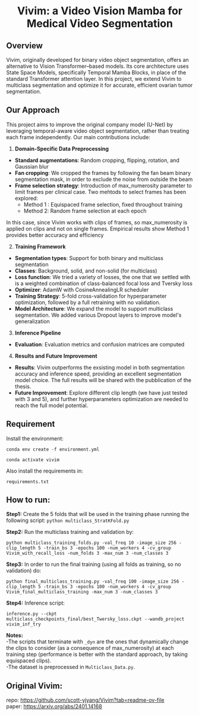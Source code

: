 <h1 align="center"> Vivim: a Video Vision Mamba for Medical Video Segmentation </h1>

## Overview
Vivim, originally developed for binary video object segmentation, offers an alternative to Vision Transformer–based models. Its core architecture uses State Space Models, specifically Temporal Mamba Blocks, in place of the standard Transformer attention layer. In this project, we extend Vivim to multiclass segmentation and optimize it for accurate, efficient ovarian tumor segmentation.

## Our Approach
This project aims to improve the original company model (U-Net) by leveraging temporal-aware video object segmentation, rather than treating each frame independently. Our main contributions include:

1. **Domain-Specific Data Preprocessing**
- **Standard augmentations**: Random cropping, flipping, rotation, and Gaussian blur
- **Fan cropping**: We cropped the frames by following the fan beam binary segmentation mask, in order to exclude the noise from outside the beam
- **Frame selection strategy**: Introduction of max_numerosity parameter to limit frames per clinical case. Two mehtods to select frames has been explored: 
    - Method 1 : Equispaced frame selection, fixed throughout training
    - Method 2: Random frame selection at each epoch

In this case, since Vivim works with clips of frames, so max_numerosity is applied on clips and not on single frames.
Empirical results show Method 1 provides better accuracy and efficiency

2. **Training Framework**
- **Segmentation types**: Support for both binary and multiclass segmentation
- **Classes**: Background, solid, and non-solid (for multiclass)
- **Loss function**: We tried a variety of losses, the one that we settled with is a weighted combination of class-balanced focal loss and Tversky loss
- **Optimizer**: AdamW with CosineAnnealingLR scheduler
- **Training Strategy**: 5-fold cross-validation for hyperparameter optimization, followed by a full retraining with no validation.
- **Model Architecture**: We expand the model to support multiclass segmentation. We added various Dropout layers to improve model's generalization

3. **Inference Pipeline**
- **Evaluation**: Evaluation metrics and confusion matrices are computed

4. **Results and Future Improvement**
- **Results**: Vivim outperforms the exsisting model in both segmentation accuracy and inference speed, providing an excellent segmentation model choice. The full results will be shared with the pubblication of the thesis.
- **Future Improvement**: Explore different clip length (we have just tested with 3 and 5), and further hyperparameters optimization are needed to reach the full model potential.

## Requirement

 Install the environment:

 ``conda env create -f environment.yml``

 ``conda activate vivim``


 Also install the requirements in:

 ``requirements.txt``


 ## How to run:
 
**Step1:** Create the 5 folds that will be used in the training phase running the following script:
``python multiclass_StratKFold.py ``

 **Step2:** Run the multiclass training and validation by:
 
``python multiclass_training_folds.py -val_freq 10 -image_size 256 -clip_length 5 -train_bs 3 -epochs 100 -num_workers 4 -cv_group Vivim_with_recall_loss -num_folds 3 -max_num 3 -num_classes 3``

**Step3:** In order to run the final training (using all folds as training, so no validation) do:

``python final_multiclass_training.py -val_freq 100 -image_size 256 -clip_length 5 -train_bs 3 -epochs 100 -num_workers 4 -cv_group Vivim_final_multiclass_training -max_num 3 -num_classes 3``

**Step4:** Inference script:

``inference.py --ckpt multiclass_checkpoints_final/best_Twersky_loss.ckpt --wandb_project vivim_inf_try``

**Notes:**  
-The scripts that terminate with `_dyn` are the ones that dynamically change the clips to consider (as a consequence of max_numerosity) at each training step (performance is better with the standard approach, by taking equispaced clips).    
-The dataset is preprocessed in `Multiclass_Data.py`.


 ## Original Vivim:

 repo: https://github.com/scott-yjyang/Vivim?tab=readme-ov-file  
 paper: https://arxiv.org/abs/2401.14168










